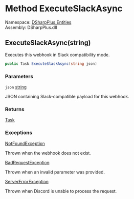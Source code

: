 # Method ExecuteSlackAsync

Namespace: [DSharpPlus.Entities](DSharpPlus.Entities.md)  
Assembly: DSharpPlus.dll

## <a id="DSharpPlus_Entities_DiscordWebhook_ExecuteSlackAsync_System_String_"></a>ExecuteSlackAsync\(string\)

Executes this webhook in Slack compatibility mode.

```csharp
public Task ExecuteSlackAsync(string json)
```

### Parameters

`json` [string](https://learn.microsoft.com/dotnet/api/system.string)

JSON containing Slack-compatible payload for this webhook.

### Returns

[Task](https://learn.microsoft.com/dotnet/api/system.threading.tasks.task)

### Exceptions

[NotFoundException](DSharpPlus.Exceptions.NotFoundException.md)

Thrown when the webhook does not exist.

[BadRequestException](DSharpPlus.Exceptions.BadRequestException.md)

Thrown when an invalid parameter was provided.

[ServerErrorException](DSharpPlus.Exceptions.ServerErrorException.md)

Thrown when Discord is unable to process the request.

